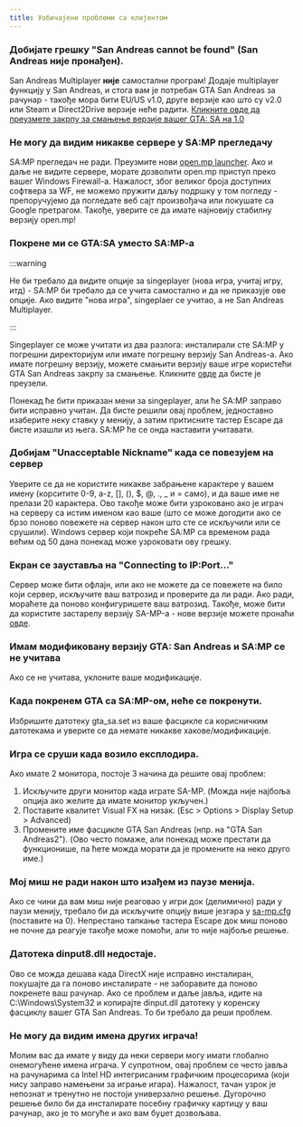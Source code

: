 ```yaml
---
title: Уобичајени проблеми са клијентом
---
```


### Добијате грешку "San Andreas cannot be found" (San Andreas није пронађен).

San Andreas Multiplayer **није** самостални програм! Додаје multiplayer функцију у San Andreas, и стога вам је потребан GTA San Andreas за рачунар - такође мора бити EU/US v1.0, друге верзије као што су v2.0 или Steam и Direct2Drive верзије неће радити. [Кликните овде да преузмете закрпу за смањење верзије вашег GTA: SA на 1.0](http://grandtheftauto.filefront.com/file/GTA_SA_Downgrader_Patch;74661)

### Не могу да видим никакве сервере у SA:MP прегледачу

SA:MP прегледач не ради. Преузмите нови [open.mp launcher](https://github.com/openmultiplayer/launcher/releases/latest).
Ако и даље не видите сервере, морате дозволити open.mp приступ преко вашег Windows Firewall-a. Нажалост, због великог броја доступних софтвера за WF, не можемо пружити даљу подршку у том погледу - препоручујемо да погледате веб сајт произвођача или покушате са Google претрагом. Такође, уверите се да имате најновију стабилну верзију open.mp!

### Покрене ми се GTA:SA уместо SA:MP-a

:::warning

Не би требало да видите опције за singeplayer (нова игра, учитај игру, итд) - SA:MP
би требало да се учита самостално и да не приказује ове опције. Ако видите "нова игра", singeplaer се учитао, а не San Andreas Multiplayer.

:::

Singeplayer се може учитати из два разлога: инсталирали сте SA:MP
у погрешни директоријум или имате погрешну верзију San Andreas-а. Ако имате погрешну верзију, можете смањити верзију ваше игре користећи GTA San Andreas закрпу за смањење. Кликните [овде](http://grandtheftauto.filefront.com/file/GTA_SA_Downgrader_Patch;74661) да бисте је преузели.

Понекад ће бити приказан мени за singeplayer, али ће SA:MP
заправо бити исправно учитан. Да бисте решили овај проблем, једноставно изаберите неку ставку у менију, а затим притисните тастер Escape да бисте изашли из њега. SA:MP
ће се онда наставити учитавати.

### Добијам "Unacceptable Nickname" када се повезујем на сервер

Уверите се да не користите никакве забрањене карактере у вашем имену (корситите 0-9, a-z, \[\], (), \$, @, ., \_ и = само), и да ваше име не прелази 20 карактера. Ово такође може бити узроковано ако је играч на серверу са истим именом као ваше (што се може догодити ако се брзо поново повежете на сервер након што сте се искључили или се срушили). Windows сервер који покреће SA:MP
са временом рада већим од 50 дана понекад може узроковати ову грешку.

### Екран се зауставља на "Connecting to IP:Port..."

Сервер може бити офлајн, или ако не можете да се повежете на било који сервер, искључите ваш ватрозид и проверите да ли ради. Ако ради, мораћете да поново конфигуришете ваш ватрозид. Такође, може бити да користите застарелу верзију SA-MP-а - нове верзије можете пронаћи [овде](https://sa-mp.mp/downloads/).

### Имам модификовану верзију GTA: San Andreas и SA:MP се не учитава

Ако се не учитава, уклоните ваше модификације.

### Када покренем GTA са SA:MP-ом, неће се покренути.

Избришите датотеку gta_sa.set из ваше фасцикле са корисничким датотекама и уверите се да немате никакве хакове/модификације.

### Игра се сруши када возило експлодира.

Ако имате 2 монитора, постоје 3 начина да решите овај проблем:

1. Искључите други монитор када играте SA-MP. (Можда није најбоља опција ако желите да имате монитор укључен.)
2. Поставите квалитет Visual FX на низак. (Esc > Options > Display Setup > Advanced)
3. Промените име фасцикле GTA San Andreas (нпр. на "GTA San Andreas2"). (Ово често помаже, али понекад може престати да функционише, па ћете можда морати да је промените на неко друго име.)

### Мој миш не ради након што изађем из паузе менија.

Ако се чини да вам миш није реаговао у игри док (делимично) ради у паузи менију, требало би да искључите опцију више језгара у [sa-mp.cfg](ClientCommands#file-sa-mpcfg "Sa-mp.cfg") (поставите на 0). Непрестано тапкање тастера Escape док миш поново не почне да реагује такође може помоћи, али то није најбоље решење.

### Датотека dinput8.dll недостаје.

Ово се можда дешава када DirectX није исправно инсталиран, покушајте да га поново инсталирате - не заборавите да поново покренете ваш рачунар. Ако се проблем и даље јавља, идите на C:\\Windows\\System32 и копирајте dinput.dll датотеку у коренску фасциклу вашег GTA San Andreas. То би требало да реши проблем.

### Не могу да видим имена других играча!

Молим вас да имате у виду да неки сервери могу имати глобално онемогућене имена играча. У супротном, овај проблем се често јавља на рачунарима са Intel HD интегрисаним графичким процесорима (који нису заправо намењени за играње игара). Нажалост, тачан узрок је непознат и тренутно не постоји универзално решење. Дугорочно решење било би да инсталирате посебну графичку картицу у ваш рачунар, ако је то могуће и ако вам буџет дозвољава.
